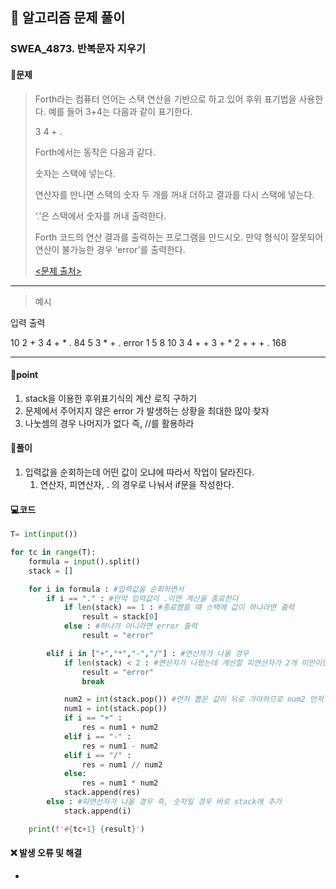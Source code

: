 ## 🐌 알고리즘 문제 풀이

### SWEA_4873. 반복문자 지우기

#### 📒문제

> Forth라는 컴퓨터 언어는 스택 연산을 기반으로 하고 있어 후위 표기법을 사용한다. 예를 들어 3+4는 다음과 같이 표기한다.
>  
>
> 3 4 + .
>
> Forth에서는 동작은 다음과 같다.
>  
>
> 숫자는 스택에 넣는다.
>
> 연산자를 만나면 스택의 숫자 두 개를 꺼내 더하고 결과를 다시 스택에 넣는다.
>
> ‘.’은 스택에서 숫자를 꺼내 출력한다.
>
>  
>
> Forth 코드의 연산 결과를 출력하는 프로그램을 만드시오. 만약 형식이 잘못되어 연산이 불가능한 경우 ‘error’를 출력한다.
>
> [<문제 출처>](https://swexpertacademy.com/main/learn/course/lectureProblemViewer.do)



---

> 예시

입력															  출력 

10 2 + 3 4 + * .											 84
5 3 * + .														 error
1 5 8 10 3 4 + + 3 + * 2 + + + .				   168

----




#### 🚀point

1. stack을 이용한 후위표기식의 계산 로직 구하기
1. 문제에서 주어지지 않은 error 가 발생하는 상황을 최대한 많이 찾자
1. 나눗셈의 경우 나머지가 없다 즉, //를 활용하라




#### 🔎풀이

1. 입력값을 순회하는데 어떤 값이 오냐에 따라서 작업이 달라진다.
   1. 연산자, 피연산자, . 의 경우로 나눠서 if문을 작성한다.





#### 💻코드

```python
T= int(input())

for tc in range(T):
    formula = input().split()
    stack = []

    for i in formula : #입력값을 순회하면서
        if i == "." : #만약 입력값이 .이면 계산을 종료한다
            if len(stack) == 1 : #종료했을 때 스택에 값이 하나라면 출력
                result = stack[0]
            else : #하나가 아니라면 error 출력
                result = "error"

        elif i in ["+","*","-","/"] : #연산자가 나올 경우
            if len(stack) < 2 : #연산자가 나왔는데 계산할 피연산자가 2개 미만이면 오류
                result = "error"
                break

            num2 = int(stack.pop()) #먼저 뽑은 값이 뒤로 가야하므로 num2 먼저 할당
            num1 = int(stack.pop()) 
            if i == "+" :
                res = num1 + num2 
            elif i == "-" :
                res = num1 - num2
            elif i == "/" :
                res = num1 // num2
            else:
                res = num1 * num2
            stack.append(res)
        else : #피연산자가 나올 경우 즉, 숫자일 경우 바로 stack에 추가
            stack.append(i)

    print(f'#{tc+1} {result}')
```



#### ❌ 발생 오류 및 해결

- 

